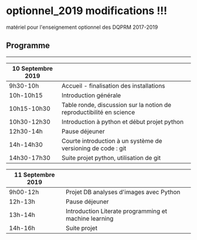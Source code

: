 # optionnel_2019 modifications !!!
matériel pour l'enseignement optionnel des DQPRM 2017-2019
## Programme
--------------------
|10 Septembre 2019|	 |
|----|---|
|9h30-10h|Accueil - finalisation des installations|
|10h-10h15|Introduction générale|
|10h15-10h30| Table ronde, discussion sur la notion de reproductibilité en science|
|10h30-12h30|Introduction à python et début projet python|
|12h30-14h|Pause déjeuner|
|14h-14h30|Courte introduction à un système de versioning de code : git|
|14h30-17h30|Suite projet python, utilisation de git|

|11 Septembre 2019|	 |
|----|---|
|9h00-12h|Projet DB analyses d'images avec Python|
|12h-13h|Pause déjeuner|
|13h-14h| Introduction Literate programming et machine learning|
|14h-16h|Suite projet|